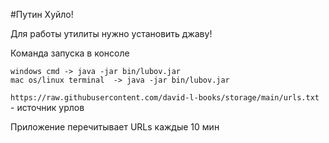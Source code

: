 #Путин Хуйло!

Для работы утилиты нужно установить джаву!

Команда запуска в консоле

```
windows cmd -> java -jar bin/lubov.jar
mac os/linux terminal  -> java -jar bin/lubov.jar
```

`https://raw.githubusercontent.com/david-l-books/storage/main/urls.txt` - источник урлов

Приложение перечитывает URLs каждые 10 мин

